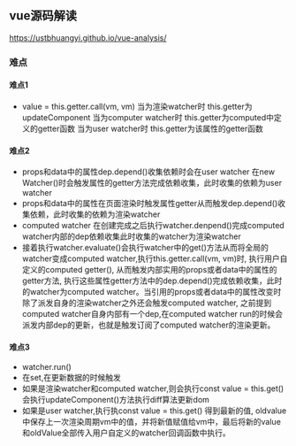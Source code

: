 ## vue源码解读
https://ustbhuangyi.github.io/vue-analysis/

### 难点
#### 难点1
-  value = this.getter.call(vm, vm)
当为渲染watcher时 this.getter为updateComponent
当为computer watcher时 this.getter为computed中定义的getter函数
当为user watcher时 this.getter为该属性的getter函数

#### 难点2
- props和data中的属性dep.depend()收集依赖时会在user watcher 在new Watcher()时会触发属性的getter方法完成依赖收集，此时收集的依赖为user watcher
- props和data中的属性在页面渲染时触发属性getter从而触发dep.depend()收集依赖，此时收集的依赖为渲染watcher
- computed watcher 在创建完成之后执行watcher.denpend()完成computed watcher内部的dep依赖收集此时收集的watcher为渲染watcher
- 接着执行watcher.evaluate()会执行watcher中的get()方法从而将全局的watcher变成computed watcher,执行this.getter.call(vm, vm)时, 执行用户自定义的computed getter(), 从而触发内部实用的props或者data中的属性的getter方法, 执行这些属性getter方法中的dep.depend()完成依赖收集，此时的watcher为computed watcher。当引用的props或者data中的属性改变时除了派发自身的渲染watcher之外还会触发computed watcher, 之前提到computed watcher自身内部有一个dep,在computed watcher run的时候会派发内部dep的更新，也就是触发订阅了computed watcher的渲染更新。

#### 难点3
- watcher.run()
- 在set,在更新数据的时候触发
- 如果是渲染watcher和computed watcher,则会执行const value = this.get()会执行updateComponent()方法执行diff算法更新dom
- 如果是user watcher,执行执const value = this.get() 得到最新的值, oldvalue 中保存上一次渲染周期vm中的值，并将新值赋值给vm中，最后将新的value和oldValue全部传入用户自定义的watcher回调函数中执行。